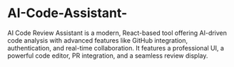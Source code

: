 # AI-Code-Assistant-
AI Code Review Assistant is a modern, React-based tool offering AI-driven code analysis with advanced features like GitHub integration, authentication, and real-time collaboration. It features a professional UI, a powerful code editor, PR integration, and a seamless review display. 
